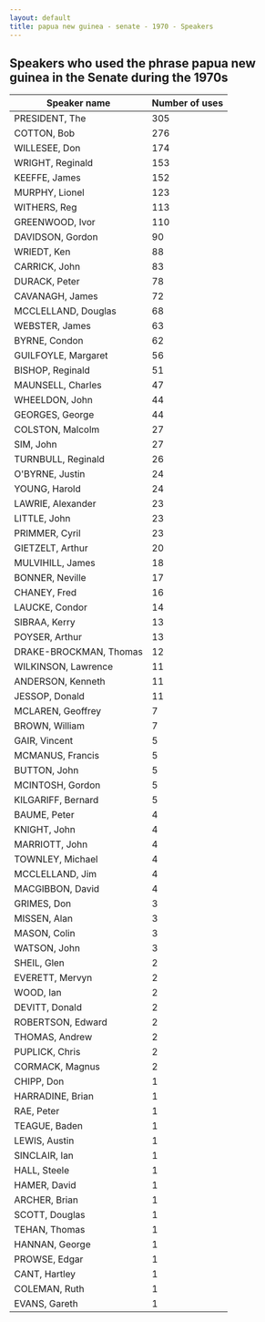 ```yaml
---
layout: default
title: papua new guinea - senate - 1970 - Speakers
---
```

## Speakers who used the phrase **papua new guinea** in the Senate during the 1970s

| Speaker name | Number of uses |
|--------------|----------------|
|PRESIDENT, The|305|
|COTTON, Bob|276|
|WILLESEE, Don|174|
|WRIGHT, Reginald|153|
|KEEFFE, James|152|
|MURPHY, Lionel|123|
|WITHERS, Reg|113|
|GREENWOOD, Ivor|110|
|DAVIDSON, Gordon|90|
|WRIEDT, Ken|88|
|CARRICK, John|83|
|DURACK, Peter|78|
|CAVANAGH, James|72|
|MCCLELLAND, Douglas|68|
|WEBSTER, James|63|
|BYRNE, Condon|62|
|GUILFOYLE, Margaret|56|
|BISHOP, Reginald|51|
|MAUNSELL, Charles|47|
|WHEELDON, John|44|
|GEORGES, George|44|
|COLSTON, Malcolm|27|
|SIM, John|27|
|TURNBULL, Reginald|26|
|O'BYRNE, Justin|24|
|YOUNG, Harold|24|
|LAWRIE, Alexander|23|
|LITTLE, John|23|
|PRIMMER, Cyril|23|
|GIETZELT, Arthur|20|
|MULVIHILL, James|18|
|BONNER, Neville|17|
|CHANEY, Fred|16|
|LAUCKE, Condor|14|
|SIBRAA, Kerry|13|
|POYSER, Arthur|13|
|DRAKE-BROCKMAN, Thomas|12|
|WILKINSON, Lawrence|11|
|ANDERSON, Kenneth|11|
|JESSOP, Donald|11|
|MCLAREN, Geoffrey|7|
|BROWN, William|7|
|GAIR, Vincent|5|
|MCMANUS, Francis|5|
|BUTTON, John|5|
|MCINTOSH, Gordon|5|
|KILGARIFF, Bernard|5|
|BAUME, Peter|4|
|KNIGHT, John|4|
|MARRIOTT, John|4|
|TOWNLEY, Michael|4|
|MCCLELLAND, Jim|4|
|MACGIBBON, David|4|
|GRIMES, Don|3|
|MISSEN, Alan|3|
|MASON, Colin|3|
|WATSON, John|3|
|SHEIL, Glen|2|
|EVERETT, Mervyn|2|
|WOOD, Ian|2|
|DEVITT, Donald|2|
|ROBERTSON, Edward|2|
|THOMAS, Andrew|2|
|PUPLICK, Chris|2|
|CORMACK, Magnus|2|
|CHIPP, Don|1|
|HARRADINE, Brian|1|
|RAE, Peter|1|
|TEAGUE, Baden|1|
|LEWIS, Austin|1|
|SINCLAIR, Ian|1|
|HALL, Steele|1|
|HAMER, David|1|
|ARCHER, Brian|1|
|SCOTT, Douglas|1|
|TEHAN, Thomas|1|
|HANNAN, George|1|
|PROWSE, Edgar|1|
|CANT, Hartley|1|
|COLEMAN, Ruth|1|
|EVANS, Gareth|1|

